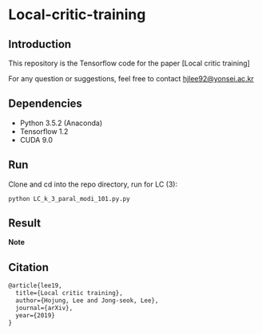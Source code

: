 # Local-critic-training
## Introduction

This repository is the Tensorflow code for the paper [Local critic training]

For any question or suggestions, feel free to contact hjlee92@yonsei.ac.kr

## Dependencies

* Python 3.5.2 (Anaconda)
* Tensorflow 1.2
* CUDA 9.0


## Run

Clone and cd into the repo directory, run for LC (3): 
```
python LC_k_3_paral_modi_101.py.py 
``` 

## Result

**Note**
 
## Citation 

```latex
@article{lee19,
  title={Local critic training},
  author={Hojung, Lee and Jong-seok, Lee},
  journal={arXiv},
  year={2019}
}
```
